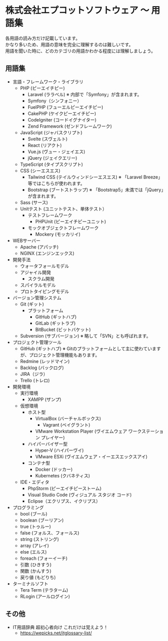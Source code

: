 # 株式会社エプコットソフトウェア ～ 用語集

各用語の読み方だけ記載しています。  
かなり多いため、用語の意味を完全に理解するのは難しいです。  
用語を聞いた時に、どのカテゴリの用語かわかる程度には理解しましょう。  

## 用語集

- 言語・フレームワーク・ライブラリ
  - PHP (ピーエイチピー)
    - Laravel (ララベル) ※ 内部で「Symfony」が含まれます。
    - Symfony（シンフォニー）
    - FuelPHP (フューエルピーエイチピー)
    - CakePHP (ケイクピーエイチピー)
    - CodeIgniter (コードイグナイター)
    - Zend Framework (ゼンドフレームワーク)
  - JavaScript (ジャバスクリプト)
    - Svelte (スヴェルト)
    - React (リアクト)
    - Vue.js (ヴュー・ジェイエス)
    - jQuery (ジェイクエリー)
  - TypeScript (タイプスクリプト)
  - CSS (シーエスエス)
    - Tailwind CSS (テイルウィンドシーエスエス) ※ 「Laravel Breeze」等ではこちらが使われます。
    - Bootstrap (ブートストラップ) ※ 「Bootstrap5」未満では「jQuery」が含まれます。
  - Sass (サース)
  - Unitテスト (ユニットテスト、単体テスト）
    - テストフレームワーク
      - PHPUnit (ピーエイチピーユニット)
    - モックオブジェクトフレームワーク
      - Mockery (モッカリイ)
- WEBサーバー
  - Apache (アパッチ)
  - NGINX (エンジンエックス)
- 開発手法
  - ウォータフォールモデル
  - アジャイル開発
    - スクラム開発
  - スパイラルモデル
  - プロトタイピングモデル
- バージョン管理システム
  - Git (ギット)
    - プラットフォーム
      - GitHub (ギットハブ)
      - GitLab (ギットラブ)
      - BitBucket (ビットバケット)
  - Subversion (サブバージョン) ※ 略して「SVN」とも呼ばれます。
- プロジェクト管理ツール
  - GitHub (ギットハブ) ※ Gitのプラットフォームとして主に使わていますが、プロジェクト管理機能もあります。
  - Redmine (レッドマイン)
  - Backlog (バックログ)
  - JIRA（ジラ）
  - Trello (トレロ)
- 開発環境
  - 実行環境
    - XAMPP (ザンプ)
  - 仮想環境
    - ホスト型
      - VirtualBox (バーチャルボックス)
        - Vagrant (ベイグラント)
      - VMware Workstation Player (ヴイエムウェア ワークステーション プレイヤー)
    - ハイパーバイザー型
      - Hyper-V (ハイパーヴイ)
      - VMware ESXi (ヴイエムウェア・イーエスエックスアイ)
    - コンテナ型
      - Docker (ドッカー)
      - Kubernetes (クバネティス)
  - IDE・エディタ
    - PhpStorm (ピーエイチピーストーム)
    - Visual Studio Code (ヴィジュアル スタジオ コード)
    - Eclipse（エクリプス、イクリプス）
- プログラミング
  - bool (ブール)
  - boolean (ブーリアン)
  - true (トゥルー)
  - false (フォルス、フォールス)
  - string (ストリング)
  - array (アレイ)
  - else (エルス)
  - foreach (フォーイーチ)
  - 引数 (ひきすう)
  - 関数 (かんすう)
  - 戻り値 (もどりち)
- ターミナルソフト
  - Tera Term (テラターム)
  - RLogin (アールログイン)

## その他

- IT用語辞典 超初心者向け これだけは覚えよう！
  - <https://wepicks.net/itglossary-list/>
